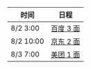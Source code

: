 | 时间        | 日程                                                                                                                             |
| --------- | ------------------------------------------------------------------------------------------------------------------------------ |
| 8/2 3:00  | [百度 3 面](https://www.google.com/calendar/event?eid=Nm1yMjhlZTVrOGI2cDIzbXVmbmYyMzZtbGMgYzZrZW9pbGFmdjk5cDE5dmw3ZmFpZHU4bWtAZw) |
| 8/2 10:00 | [京东 2 面](https://www.google.com/calendar/event?eid=MjZ2OGJ2MzhocWMwa3I2Z285aHJlZjd1NnAgYzZrZW9pbGFmdjk5cDE5dmw3ZmFpZHU4bWtAZw) |
| 8/3 7:00  | [美团 1 面](https://www.google.com/calendar/event?eid=NWNjYWZsa2didDY0YWZyZDhobTd1b2ZqYTQgYzZrZW9pbGFmdjk5cDE5dmw3ZmFpZHU4bWtAZw) |